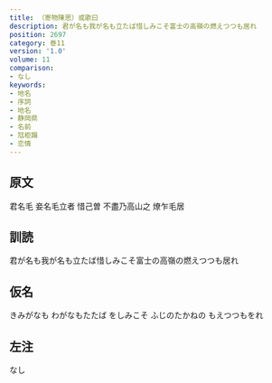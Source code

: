 ```yaml
---
title: （寄物陳思）或歌曰
description: 君が名も我が名も立たば惜しみこそ富士の高嶺の燃えつつも居れ
position: 2697
category: 巻11
version: '1.0'
volume: 11
comparison:
- なし
keywords:
- 地名
- 序詞
- 地名
- 静岡県
- 名前
- 尫柜蹋
- 恋情
---
```


## 原文

君名毛 妾名毛立者 惜己曽 不盡乃高山之 燎乍毛居

## 訓読

君が名も我が名も立たば惜しみこそ富士の高嶺の燃えつつも居れ

## 仮名

きみがなも わがなもたたば をしみこそ ふじのたかねの もえつつもをれ

## 左注

なし
